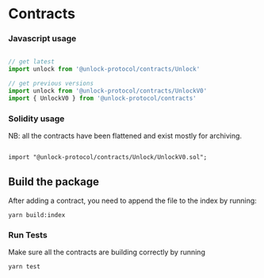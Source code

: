 # Contracts

### Javascript usage

```js

// get latest
import unlock from '@unlock-protocol/contracts/Unlock'

// get previous versions
import unlock from '@unlock-protocol/contracts/UnlockV0'
import { UnlockV0 } from '@unlock-protocol/contracts'

```


### Solidity usage

NB: all the contracts have been flattened and exist mostly for archiving.

```solidity

import "@unlock-protocol/contracts/Unlock/UnlockV0.sol";

```

## Build the package

After adding a contract, you need to append the file to the index by running:

```
yarn build:index
```

### Run Tests

Make sure all the contracts are building correctly by running

```
yarn test
```